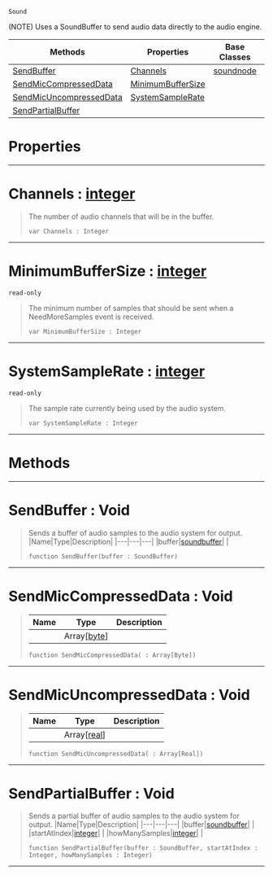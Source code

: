  `Sound`

(NOTE) Uses a SoundBuffer to send audio data directly to the audio engine.

|Methods|Properties|Base Classes|Derived Classes|
|---|---|---|---|
|[ SendBuffer](https://github.com/PlasmaEngine/PlasmaDocs/tree/master/docs/C%2B%2B/code_reference/class_reference/customaudionode.markdown#sendbuffer-void)|[ Channels](https://github.com/PlasmaEngine/PlasmaDocs/tree/master/docs/C%2B%2B/code_reference/class_reference/customaudionode.markdown#channels-plasma-engine-doc)|[soundnode](https://github.com/PlasmaEngine/PlasmaDocs/tree/master/docs/C%2B%2B/code_reference/class_reference/soundnode.markdown)| |
|[ SendMicCompressedData](https://github.com/PlasmaEngine/PlasmaDocs/tree/master/docs/C%2B%2B/code_reference/class_reference/customaudionode.markdown#sendmiccompresseddata-vo)|[ MinimumBufferSize](https://github.com/PlasmaEngine/PlasmaDocs/tree/master/docs/C%2B%2B/code_reference/class_reference/customaudionode.markdown#minimumbuffersize-plasma-e)| | |
|[ SendMicUncompressedData](https://github.com/PlasmaEngine/PlasmaDocs/tree/master/docs/C%2B%2B/code_reference/class_reference/customaudionode.markdown#sendmicuncompresseddata)|[ SystemSampleRate](https://github.com/PlasmaEngine/PlasmaDocs/tree/master/docs/C%2B%2B/code_reference/class_reference/customaudionode.markdown#systemsamplerate-plasma-en)| | |
|[ SendPartialBuffer](https://github.com/PlasmaEngine/PlasmaDocs/tree/master/docs/C%2B%2B/code_reference/class_reference/customaudionode.markdown#sendpartialbuffer-void)| | | |


 #  Properties


---  
 #  Channels : [integer](https://github.com/PlasmaEngine/PlasmaDocs/tree/master/docs/C%2B%2B/code_reference/lightning_base_types/integer.markdown)

> The number of audio channels that will be in the buffer.
> ``` lang=cpp, name=Lightning
> var Channels : Integer


---  
 #  MinimumBufferSize : [integer](https://github.com/PlasmaEngine/PlasmaDocs/tree/master/docs/C%2B%2B/code_reference/lightning_base_types/integer.markdown)

 `read-only`

> The minimum number of samples that should be sent when a NeedMoreSamples event is received.
> ``` lang=cpp, name=Lightning
> var MinimumBufferSize : Integer


---  
 #  SystemSampleRate : [integer](https://github.com/PlasmaEngine/PlasmaDocs/tree/master/docs/C%2B%2B/code_reference/lightning_base_types/integer.markdown)

 `read-only`

> The sample rate currently being used by the audio system.
> ``` lang=cpp, name=Lightning
> var SystemSampleRate : Integer


---  
 #  Methods


---  
 #  SendBuffer : Void

> Sends a buffer of audio samples to the audio system for output.
> |Name|Type|Description|
> |---|---|---|
> |buffer|[soundbuffer](https://github.com/PlasmaEngine/PlasmaDocs/tree/master/docs/C%2B%2B/code_reference/class_reference/soundbuffer.markdown)| |
> ``` lang=cpp, name=Lightning
> function SendBuffer(buffer : SoundBuffer)
> ``` 


---  
 #  SendMicCompressedData : Void

> 
> |Name|Type|Description|
> |---|---|---|
> ||Array[[byte](https://github.com/PlasmaEngine/PlasmaDocs/tree/master/docs/C%2B%2B/code_reference/lightning_base_types/byte.markdown)]| |
> ``` lang=cpp, name=Lightning
> function SendMicCompressedData( : Array[Byte])
> ``` 


---  
 #  SendMicUncompressedData : Void

> 
> |Name|Type|Description|
> |---|---|---|
> ||Array[[real](https://github.com/PlasmaEngine/PlasmaDocs/tree/master/docs/C%2B%2B/code_reference/lightning_base_types/real.markdown)]| |
> ``` lang=cpp, name=Lightning
> function SendMicUncompressedData( : Array[Real])
> ``` 


---  
 #  SendPartialBuffer : Void

> Sends a partial buffer of audio samples to the audio system for output.
> |Name|Type|Description|
> |---|---|---|
> |buffer|[soundbuffer](https://github.com/PlasmaEngine/PlasmaDocs/tree/master/docs/C%2B%2B/code_reference/class_reference/soundbuffer.markdown)| |
> |startAtIndex|[integer](https://github.com/PlasmaEngine/PlasmaDocs/tree/master/docs/C%2B%2B/code_reference/lightning_base_types/integer.markdown)| |
> |howManySamples|[integer](https://github.com/PlasmaEngine/PlasmaDocs/tree/master/docs/C%2B%2B/code_reference/lightning_base_types/integer.markdown)| |
> ``` lang=cpp, name=Lightning
> function SendPartialBuffer(buffer : SoundBuffer, startAtIndex : Integer, howManySamples : Integer)
> ``` 


---  
 

 